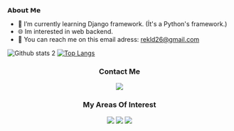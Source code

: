 𝗔𝗯𝗼𝘂𝘁 𝗠𝗲
- 🌱 I’m currently learning Django framework. (İt's a Python's framework.)
- 🌐 Im interested in web backend.
- 📩 You can reach me on this email adress: rekld26@gmail.com  


![Github stats 2](https://github-readme-stats.vercel.app/api?username=dolpsoft&show_icons=true&theme=radical)
[![Top Langs](https://github-readme-stats.vercel.app/api/top-langs/?username=dolpsoft&layout=compact)](https://github.com/dolpsoft)

<h3 align='center'>Contact Me</h3>
<p align='center'>
  <a href='mailto:rekld26@gmail.com'> <img src="https://img.shields.io/badge/Gmail-D14836?style=for-the-badge&logo=gmail&logoColor=white"/></a>
</p>

<h3 align='center'>My Areas Of Interest</h3>
<p align='center'>
  
<img src ="https://img.shields.io/badge/python-000000.svg?style=for-the-badge&logo=python&logoColor=white"/>
  
<img src="https://img.shields.io/static/v1?label=&message=backend&style=for-the-badge&color=purple"/>
  
<img src="https://img.shields.io/badge/Django-000000?style=for-the-badge&logo=django&logoColor=white"/> 
  
</p>

<!---
dolpsoft/dolpsoft is a ✨ special ✨ repository because its `README.md` (this file) appears on your GitHub profile.
You can click the Preview link to take a look at your changes.
--->
